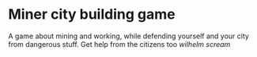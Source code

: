 # Miner city building game
A game about mining and working, while defending yourself and your city from dangerous stuff. Get help from the citizens too
<i>*wilhelm scream*</i>
